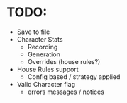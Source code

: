 # TODO:

* Save to file
* Character Stats 
  * Recording 
  * Generation
  * Overrides (house rules?)
* House Rules support
  * Config based / strategy applied
* Valid Character flag
  * errors messages / notices
